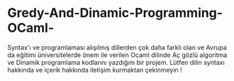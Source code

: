 # Gredy-And-Dinamic-Programming-OCaml-
Syntax'ı ve programlaması alışılmış dillerden çok daha farklı olan ve Avrupa da  eğitimi üniversitelerde önem ile verilen Ocaml dilinde Aç gözlü algoritma ve Dinamik programlama kodlarını yazdığım bir projem. Lütfen dilin syntaxı hakkında ve içerik hakkında iletişim kurmaktan çekinmeyin !
